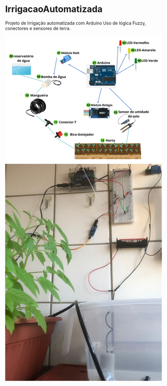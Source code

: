 # IrrigacaoAutomatizada
Projeto de Irrigação automatizada com Arduino
Uso de lógica Fuzzy, conectores e sensores de terra. 

<img src="/img/desenho-modelo.png"/>

<img src="/img/modelo_Aplicacao-1.jpeg"/>



